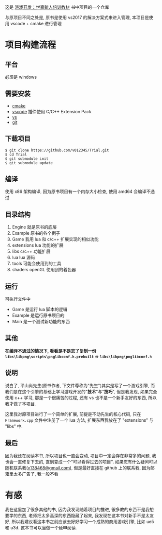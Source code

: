 这是 [游戏开发：世嘉新人培训教材](https://book.douban.com/subject/34996720/) 书中项目的一个仓库

与原项目不同之处是, 原书是使用 vs2017 的解决方案式来进入管理, 本项目是使用 vscode + cmake 进行管理

# 项目构建流程
## 平台
必须是 windows
## 需要安装
+ [cmake](https://cmake.org/download/)
+ [vscode](https://code.visualstudio.com/download) 插件使用 C/C++ Extension Pack
+ [vs](https://visualstudio.microsoft.com/downloads/)
+ [git](https://git-scm.com/downloads)
## 下载项目
```console
$ git clone https://github.com/v012345/Trial.git
$ cd Trial
$ git submodule init
$ git submodule update
```
## 编译
使用 x86 架构编译, 因为原书项目有一个内存大小检查, 使用 amd64 会编译不通过

## 目录结构
1. Engine 就是原书的底层
1. Example 原书的各个例子
1. Game 我用 lua 和 c/c++ 扩展实现的相似功能
1. extensions lua 功能的扩展
1. libs c/c++ 功能扩展
1. lua lua 源码
1. tools 可能会使用到的工具
1. shaders openGL 使用到的着色器

## 运行
可执行文件中
+ Game 是运行 lua 脚本的逻辑
+ Example 是运行原书项目的
+ Main 是一个测试新功能的东西

## 其他
**在编译不通过的情况下, 看看是不是忘了复制一份 `libs\libpng\scripts\pnglibconf.h.prebuilt` => `libs\libpng\pnglibconf.h`**

## 说明
说白了, 平山尚先生(原书作者, 下文件尊称为"先生")其实是写了一个游戏引擎, 而我们是在这个引擎的基础上学习游戏开发的"**技术**"与"**技巧**", 但是我发现, 如果完全使用 c++ 学习, 那是一个很痛苦的过程, 还有 vs 也不是一个新手友好的东西, 所以我才做了本项目.

这里我对原项目进行了一个简单的扩展, 前提是不动先生的核心代码, 只在 `Framework.cpp` 文件中注册了一个 lua 方法, 扩展东西我放在了 "extensions" 与 "libs" 中.

## 最后
因为我还在阅读本书, 所以项目也一直会变动, 项目中一定会存在非常多的问题, 我也会一直修复下去的, 直到变成一个"可以看得过去的项目". 如果您有什么疑问可以随机联系我(v138468@gmail.com), 但是最好直接在 github 上的联系我, 因为邮箱里太多广告了, 我一般不看

# 有感
我在这里加了很多其他的书, 因为我发现随着项目的推进, 很多教的东西不是我想要学的东西, 老师把太多高深的东西隐藏了起来, 我发现在这本书对新手不是太友好, 所以我建议看这本书之前应该去好好学习一个成熟的商用游戏引擎, 比如 ue5 和 u3d. 这本书可以当做一个延申阅读.
